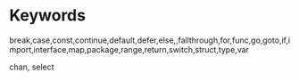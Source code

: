 # Keywords

 break,case,const,continue,default,defer,else,,fallthrough,for,func,go,goto,if,import,interface,map,package,range,return,switch,struct,type,var

 chan, select
